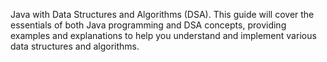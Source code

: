 Java with Data Structures and Algorithms (DSA). This guide will cover the essentials of both Java programming and DSA concepts, providing examples and explanations to help you understand and implement various data structures and algorithms.
